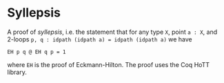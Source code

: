 # Syllepsis

A proof of _syllepsis_, i.e. the statement that for any type `X`, point `a : X`, and 2-loops `p, q : idpath (idpath a) = idpath (idpath a)` we have

```
EH p q @ EH q p = 1
```

where `EH` is the proof of Eckmann-Hilton. The proof uses the Coq HoTT library.
